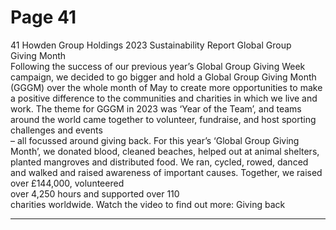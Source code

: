 # Page 41

41
 Howden Group Holdings 2023 Sustainability Report 
Global Group  
Giving Month     
Following the success of our previous year’s Global 
Group Giving Week campaign, we decided to go bigger 
and hold a Global Group Giving Month (GGGM) over 
the whole month of May to create more opportunities 
to make a positive difference to the communities and 
charities in which we live and work. 
The theme for GGGM in 2023 was ‘Year of the Team’, 
and teams around the world came together to volunteer, 
fundraise, and host sporting challenges and events  
– all focussed around giving back.
For this year’s ‘Global Group Giving Month’, we donated 
blood, cleaned beaches, helped out at animal shelters, 
planted mangroves and distributed food. We ran, cycled, 
rowed, danced and walked and raised awareness of 
important causes.
Together, we raised over £144,000, volunteered  
over 4,250 hours and supported over 110  
charities worldwide. 
Watch the video to find out more:
Giving back


---